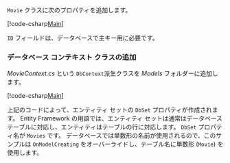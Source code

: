 `Movie` クラスに次のプロパティを追加します。

[!code-csharp[Main](../../tutorials/razor-pages/razor-pages-start/sample/RazorPagesMovie/Models/MovieNoEF.cs?name=snippet_MovieNoEF)]

`ID` フィールドは、データベースで主キー用に必要です。

<a name="dc"></a>
### <a name="add-a-database-context-class"></a>データベース コンテキスト クラスの追加

*MovieContext.cs* という `DbContext`派生クラスを *Models* フォルダーに追加します。

[!code-csharp[Main](../../tutorials/razor-pages/razor-pages-start/sample/RazorPagesMovie/Models/MovieContext.cs?range=1-12,14-17,19-21)]

上記のコードによって、エンティティ セットの `DbSet` プロパティが作成されます。 Entity Framework の用語では、エンティティ セットは通常はデータベース テーブルに対応し、エンティティはテーブルの行に対応します。 `DbSet` プロパティ名が `Movies` です。 データベースでは単数形の名前が使用されるので、このサンプルは `OnModelCreating` をオーバーライドし、テーブル名に単数形 (`Movie`) を使用します。
